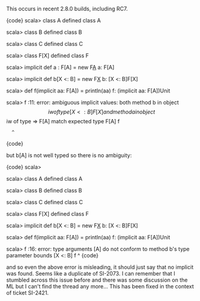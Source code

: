 This occurs in recent 2.8.0 builds, including RC7.

{code}
scala> class A
defined class A

scala> class B
defined class B

scala> class C
defined class C

scala> class F[X]
defined class F

scala> implicit def a : F[A] = new F[A]()
a: F[A]

scala> implicit def b[X <: B] = new F[X]()
b: [X <: B]F[X]

scala> def f(implicit aa: F[A]) = println(aa)
f: (implicit aa: F[A])Unit

scala> f
<console>:11: error: ambiguous implicit values:
 both method b in object $$iw of type [X <: B]F[X]
 and method a in object $$iw of type => F[A]
 match expected type F[A]
      f

      ^
{code}

but b[A] is not well typed so there is no ambiguity:

{code}
scala>

scala> class A
defined class A

scala> class B
defined class B

scala> class C
defined class C

scala> class F[X]
defined class F

scala> implicit def b[X <: B] = new F[X]()
b: [X <: B]F[X]

scala> def f(implicit aa: F[A]) = println(aa)
f: (implicit aa: F[A])Unit

scala> f
<console>:16: error: type arguments [A] do not conform to method b's
type parameter bounds [X <: B]
      f
      ^
{code}

and so even the above error is misleading,
it should just say that no implicit was found.
Seems like a duplicate of SI-2073. I can remember that I stumbled across this issue before and there was some discussion on the ML but I can't find the thread any more...
This has been fixed in the context of ticket SI-2421.
